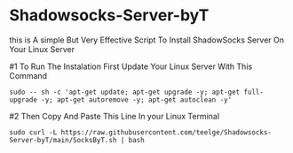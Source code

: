 # Shadowsocks-Server-byT
this is A simple But Very Effective Script To Install ShadowSocks Server On Your Linux Server

#1 To Run The Instalation First Update Your Linux Server With This Command
```
sudo -- sh -c 'apt-get update; apt-get upgrade -y; apt-get full-upgrade -y; apt-get autoremove -y; apt-get autoclean -y'
```


#2 Then Copy And Paste This Line In your Linux Terminal 
```
sudo curl -L https://raw.githubusercontent.com/teelge/Shadowsocks-Server-byT/main/SocksByT.sh | bash
```
